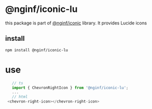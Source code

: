 # @nginf/iconic-lu

this package is part of [@nginf/iconic](https://nginf.github.io/iconic/) library. It provides Lucide icons

## install
`npm install @nginf/iconic-lu`

# use
```ts
   // ts
   import { ChevronRightIcon } from '@nginf/iconic-lu';
   ...
   // html
 <chevron-right-icon></chevron-right-icon>
 ```
